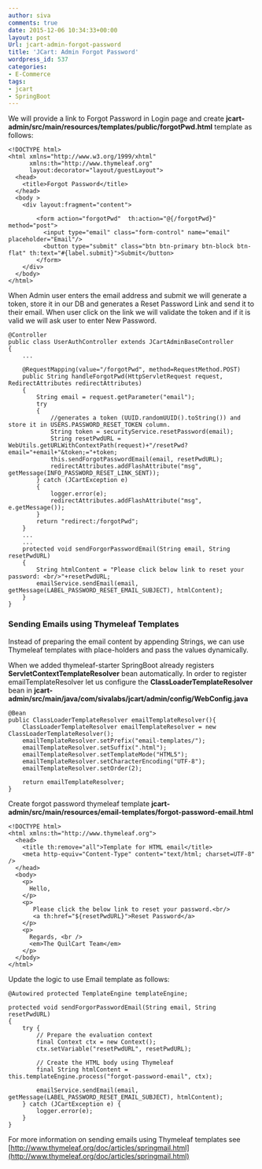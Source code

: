 ```yaml
---
author: siva
comments: true
date: 2015-12-06 10:34:33+00:00
layout: post
Url: jcart-admin-forgot-password
title: 'JCart: Admin Forgot Password'
wordpress_id: 537
categories:
- E-Commerce
tags:
- jcart
- SpringBoot
---
```


We will provide a link to Forgot Password in Login page and create **jcart-admin/src/main/resources/templates/public/forgotPwd.html** template as follows:


    
    
    <!DOCTYPE html>
    <html xmlns="http://www.w3.org/1999/xhtml" 
    	  xmlns:th="http://www.thymeleaf.org"
          layout:decorator="layout/guestLayout">
      <head>
        <title>Forgot Password</title>
      </head>
      <body >
      	<div layout:fragment="content">
        
            <form action="forgotPwd"  th:action="@{/forgotPwd}" method="post">
              <input type="email" class="form-control" name="email" placeholder="Email"/>           
              <button type="submit" class="btn btn-primary btn-block btn-flat" th:text="#{label.submit}">Submit</button>
            </form>      
    	</div>
      </body>
    </html>
    



When Admin user enters the email address and submit we will generate a token, store it in our DB and generates a Reset Password Link and send it to their email. When user click on the link we will validate the token and if it is valid we will ask user to enter New Password.


    
    
    @Controller
    public class UserAuthController extends JCartAdminBaseController
    {
    	...
    	
    	@RequestMapping(value="/forgotPwd", method=RequestMethod.POST)
    	public String handleForgotPwd(HttpServletRequest request, RedirectAttributes redirectAttributes)
    	{
    		String email = request.getParameter("email");
    		try
    		{
    			//generates a token (UUID.randomUUID().toString()) and store it in USERS.PASSWORD_RESET_TOKEN column.
    			String token = securityService.resetPassword(email);		
    			String resetPwdURL = WebUtils.getURLWithContextPath(request)+"/resetPwd?email="+email+"&token;="+token;
    			this.sendForgotPasswordEmail(email, resetPwdURL);			
    			redirectAttributes.addFlashAttribute("msg", getMessage(INFO_PASSWORD_RESET_LINK_SENT));
    		} catch (JCartException e)
    		{
    			logger.error(e);
    			redirectAttributes.addFlashAttribute("msg", e.getMessage());
    		}
    		return "redirect:/forgotPwd";
    	}
    	...
    	...
    	protected void sendForgorPasswordEmail(String email, String resetPwdURL)
    	{
    		String htmlContent = "Please click below link to reset your password: <br/>"+resetPwdURL;
    		emailService.sendEmail(email, getMessage(LABEL_PASSWORD_RESET_EMAIL_SUBJECT), htmlContent);
    	}	
    }
    





### Sending Emails using Thymeleaf Templates


Instead of preparing the email content by appending Strings, we can use Thymeleaf templates with place-holders and pass the values dynamically.

When we added thymeleaf-starter SpringBoot already registers **ServletContextTemplateResolver** bean automatically.
In order to register emailTemplateResolver let us configure the **ClassLoaderTemplateResolver** bean in **jcart-admin/src/main/java/com/sivalabs/jcart/admin/config/WebConfig.java**


    
    
    @Bean 
    public ClassLoaderTemplateResolver emailTemplateResolver(){ 
    	ClassLoaderTemplateResolver emailTemplateResolver = new ClassLoaderTemplateResolver(); 
    	emailTemplateResolver.setPrefix("email-templates/"); 
    	emailTemplateResolver.setSuffix(".html"); 
    	emailTemplateResolver.setTemplateMode("HTML5"); 
    	emailTemplateResolver.setCharacterEncoding("UTF-8"); 
    	emailTemplateResolver.setOrder(2);
    	
    	return emailTemplateResolver; 
    }
    



Create forgot password thymeleaf template **jcart-admin/src/main/resources/email-templates/forgot-password-email.html**


    
    
    <!DOCTYPE html>
    <html xmlns:th="http://www.thymeleaf.org">
      <head>
        <title th:remove="all">Template for HTML email</title>
        <meta http-equiv="Content-Type" content="text/html; charset=UTF-8" />
      </head>
      <body>
        <p>
          Hello,
        </p>
        <p>
           Please click the below link to reset your password.<br/>
           <a th:href="${resetPwdURL}">Reset Password</a>       
        </p>
        <p>
          Regards, <br />
          <em>The QuilCart Team</em>
        </p>
      </body>
    </html>
    



Update the logic to use Email template as follows:


    
    
    @Autowired protected TemplateEngine templateEngine;	
    
    protected void sendForgorPasswordEmail(String email, String resetPwdURL)
    {
    	try {		
    		// Prepare the evaluation context
    		final Context ctx = new Context();
    		ctx.setVariable("resetPwdURL", resetPwdURL);
    
    		// Create the HTML body using Thymeleaf
    		final String htmlContent = this.templateEngine.process("forgot-password-email", ctx);
    		
    		emailService.sendEmail(email, getMessage(LABEL_PASSWORD_RESET_EMAIL_SUBJECT), htmlContent);
    	} catch (JCartException e) {
    		logger.error(e);
    	}
    }
    


	
For more information on sending emails using Thymeleaf templates see [http://www.thymeleaf.org/doc/articles/springmail.html](http://www.thymeleaf.org/doc/articles/springmail.html)
